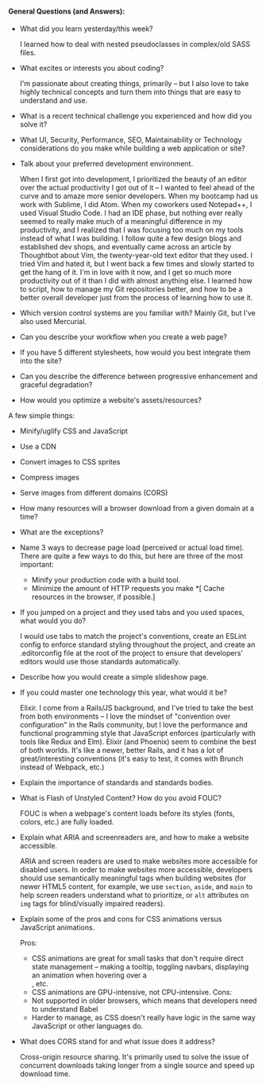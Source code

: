 #### General Questions (and Answers):

* What did you learn yesterday/this week?

	I learned how to deal with nested pseudoclasses in complex/old SASS files.
  
* What excites or interests you about coding?

	I'm passionate about creating things, primarily – but I also love to take highly technical concepts and turn them into things that are easy to understand and use.

* What is a recent technical challenge you experienced and how did you solve it?

* What UI, Security, Performance, SEO, Maintainability or Technology considerations do you make while building a web application or site?

* Talk about your preferred development environment.

	When I first got into development, I prioritized the beauty of an editor over the actual productivity I got out of it – I wanted to feel ahead of the curve and to amaze more senior developers. When my bootcamp had us work with Sublime, I did Atom. When my coworkers used Notepad++, I used Visual Studio Code. I had an IDE phase, but nothing ever really seemed to really make much of a meaningful difference in my productivity, and I realized that I was focusing too much on my tools instead of what I was building.
	I follow quite a few design blogs and established dev shops, and eventually came across an article by Thoughtbot about Vim, the twenty-year-old text editor that they used. I tried Vim and hated it, but I went back a few times and slowly started to get the hang of it. I'm in love with it now, and I get so much more productivity out of it than I did with almost anything else. I learned how to script, how to manage my Git repositories better, and how to be a better overall developer just from the process of learning how to use it.
* Which version control systems are you familiar with?
	Mainly Git, but I've also used Mercurial.
* Can you describe your workflow when you create a web page?

* If you have 5 different stylesheets, how would you best integrate them into the site?

* Can you describe the difference between progressive enhancement and graceful degradation?
* How would you optimize a website's assets/resources?

A few simple things:
  * Minify/uglify CSS and JavaScript
  * Use a CDN
  * Convert images to CSS sprites
  * Compress images
  * Serve images from different domains (CORS)
  
* How many resources will a browser download from a given domain at a time?
* What are the exceptions?
* Name 3 ways to decrease page load (perceived or actual load time).
	There are quite a few ways to do this, but here are three of the most important:
	* Minify your production code with a build tool.
	* Minimize the amount of HTTP requests you make
	*[ Cache resources in the browser, if possible.]
* If you jumped on a project and they used tabs and you used spaces, what would you do?

	I would use tabs to match the project's conventions, create an ESLint config to enforce standard styling throughout the project, and create an .editorconfig file at the root of the project to ensure that developers' editors would use those standards automatically.
  
* Describe how you would create a simple slideshow page.
* If you could master one technology this year, what would it be?

	Elixir. I come from a Rails/JS background, and I've tried to take the best from both environments – I love the mindset of "convention over configuration" in the Rails community, but I love the performance and functional programming style that JavaScript enforces (particularly with tools like Redux and Elm).
	Elixir (and Phoenix) seem to combine the best of both worlds. It's like a newer, better Rails, and it has a lot of great/interesting conventions (it's easy to test, it comes with Brunch instead of Webpack, etc.)
  
* Explain the importance of standards and standards bodies.

* What is Flash of Unstyled Content? How do you avoid FOUC?

	FOUC is when a webpage's content loads before its styles (fonts, colors, etc.) are fully loaded.
  
* Explain what ARIA and screenreaders are, and how to make a website accessible.

  ARIA and screen readers are used to make websites more accessible for disabled users. In order to make websites more accessible, developers should use semantically meaningful tags when building websites (for newer HTML5 content, for example, we use `section`, `aside`, and `main` to help screen readers understand what to prioritize, or `alt` attributes on `img` tags for blind/visually impaired readers).

* Explain some of the pros and cons for CSS animations versus JavaScript animations.

	Pros:
	* CSS animations are great for small tasks that don't require direct state management – making a tooltip, toggling navbars, displaying an animation when hovering over a <div>, etc.
	* CSS animations are GPU-intensive, not CPU-intensive.
	Cons:
	* Not supported in older browsers, which means that developers need to understand Babel
	* Harder to manage, as CSS doesn't really have logic in the same way JavaScript or other languages do.
  
* What does CORS stand for and what issue does it address?

	Cross-origin resource sharing. It's primarily used to solve the issue of concurrent downloads taking longer from a single source and speed up download time.

